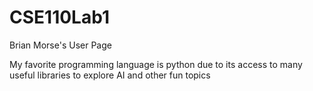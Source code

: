 # CSE110Lab1

Brian Morse's User Page

My favorite programming language is python due to its access to many useful libraries to explore AI and other fun topics